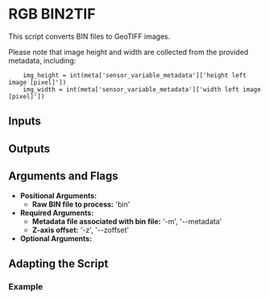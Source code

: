 # RGB BIN2TIF

This script converts BIN files to GeoTIFF images.

Please note that image height and width are collected from the provided metadata, including:

```
    img_height = int(meta['sensor_variable_metadata']['height left image [pixel]'])
    img_width = int(meta['sensor_variable_metadata']['width left image [pixel]'])
```

## Inputs

## Outputs

## Arguments and Flags
* **Positional Arguments:** 
    * **Raw BIN file to process:** 'bin' 
* **Required Arguments:**
    * **Metadata file associated with bin file:** '-m', '--metadata'                
    * **Z-axis offset:** '-z', '--zoffset'
* **Optional Arguments:**
       
## Adapting the Script
                                        
### Example
